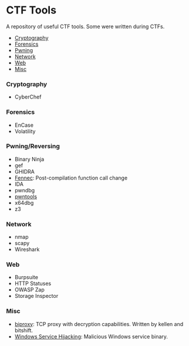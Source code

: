 # CTF Tools
A repository of useful CTF tools. Some were written during CTFs.


* [Cryptography](#crypto)
* [Forensics](#forensics)
* [Pwning](#pwn)
* [Network](#net)
* [Web](#web)
* [Misc](#misc)


<h3 id="crypto">Cryptography</h3>

* CyberChef

<h3 id="forensics">Forensics</h3>

* EnCase
* Volatility

<h3 id="pwn">Pwning/Reversing</h3>

* Binary Ninja
* gef
* GHIDRA
* [Fennec](https://github.com/lifting-bits/fennec): Post-compilation function call change
* IDA
* pwndbg
* [pwntools](http://docs.pwntools.com/)
* x64dbg
* z3

<h3 id="net">Network</h3>

* nmap
* scapy 
* Wireshark

<h3 id="web">Web</h3>

* Burpsuite
* HTTP Statuses
* OWASP Zap
* Storage Inspector

<h3 id="misc">Misc</h3>

* [biproxy](tools/biproxy.cc): TCP proxy with decryption capabilities. Written by kellen and bitshift.
* [Windows Service Hijacking](tools/WindowsServicePwn/): Malicious Windows service binary.
